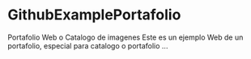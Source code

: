 # GithubExamplePortafolio
Portafolio Web o Catalogo de imagenes
Este es un ejemplo Web de un portafolio, especial para catalogo o portafolio ...
